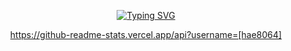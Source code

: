
<div align = "center">
    
[![Typing SVG](https://readme-typing-svg.demolab.com?font=Fira+Code&pause=1000&color=D3F755&width=435&lines=%F0%9F%99%8C+I'm+Bonghee+Backend+Developer)](https://git.io/typing-svg)

 https://github-readme-stats.vercel.app/api?username=[hae8064]
<!-- ![Bonghee's GitHub stats](https://github-readme-stats.vercel.app/api?username=hae8064&show_icons=true&theme=dark&text_color=D3F755) -->
</div>



